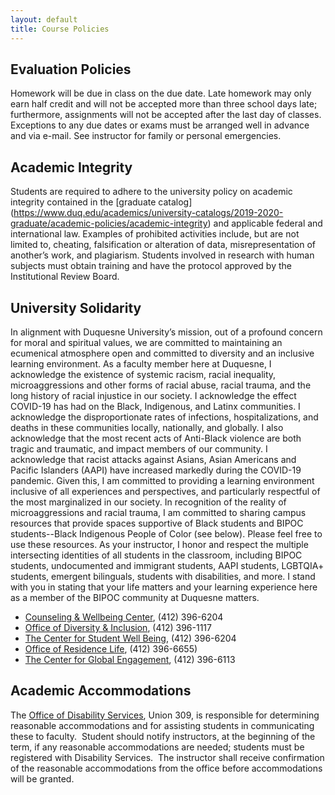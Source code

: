 ```yaml
---
layout: default
title: Course Policies
---
```

## Evaluation Policies
Homework will be due in class on the due date.  Late homework may only earn half credit and will not be accepted more than three school days late; furthermore, assignments will not be accepted after the last day of classes.  Exceptions to any due dates or exams must be arranged well in advance and via e-mail.  See instructor for family or personal emergencies.  

## Academic Integrity  
Students are required to adhere to the university policy on academic integrity contained in the [graduate catalog]
(https://www.duq.edu/academics/university-catalogs/2019-2020-graduate/academic-policies/academic-integrity) and applicable federal and international law.  Examples of prohibited activities include, but are not limited to, cheating, falsification or alteration of data, misrepresentation of another’s work, and plagiarism.  Students involved in research with human subjects must obtain training and have the protocol approved by the Institutional Review Board.  

## University Solidarity
In alignment with Duquesne University’s mission, out of a profound concern for moral and spiritual values, we are committed to maintaining an ecumenical  atmosphere open and committed to diversity and an inclusive learning environment. As a faculty member here at Duquesne, I acknowledge the existence of systemic racism, racial inequality, microaggressions and other forms of racial abuse, racial trauma, and the long history of racial injustice in our society. I acknowledge the effect COVID-19 has had on the Black, Indigenous, and Latinx communities.  I acknowledge the disproportionate rates of   infections, hospitalizations, and deaths in these communities locally, nationally, and globally.  I also acknowledge that the most recent acts of Anti-Black violence are both tragic and traumatic, and impact members of our community. I acknowledge that racist attacks against Asians, Asian Americans and Pacific Islanders (AAPI) have increased markedly during the COVID-19 pandemic. Given this, I am committed to providing a learning environment inclusive of all experiences and perspectives, and particularly respectful of the most marginalized in our society.  In recognition of the reality of microaggressions and racial trauma, I am committed to sharing campus resources that provide spaces supportive of Black students and BIPOC students--Black Indigenous People of Color (see below). Please feel free to use these resources.  As your instructor, I honor and respect the multiple intersecting identities of all  students in the classroom, including BIPOC students, undocumented and immigrant students, AAPI students, LGBTQIA+ students, emergent bilinguals, students with disabilities, and more.  I stand with you in stating that your life matters and your learning experience here as a member of the BIPOC community at Duquesne matters.  
- [Counseling & Wellbeing Center](http://www.duq.edu/counseling), (412) 396-6204
- [Office of Diversity & Inclusion](https://www.duq.edu/life-at-duquesne/student-services/diversity-and-inclusion), (412) 396-1117
- [The Center for Student Well Being](https://duq.edu/life-at-duquesne/health-recreation-and-wellbeing), (412) 396-6204
- [Office of Residence Life](https://duq.edu/life-at-duquesne/residence-life), (412) 396-6655)
- [The Center for Global Engagement](https://duq.edu/about/centers-and-institutes/center-for-global-engagement), (412) 396-6113  

## Academic Accommodations  
The [Office of Disability Services](https://www.duq.edu/life-at-duquesne/student-services/disability-services), Union 309, is responsible for determining reasonable accommodations and for assisting students in communicating these to faculty.  Student should notify instructors, at the beginning of the term, if any reasonable accommodations are needed; students must be registered with Disability Services.  The instructor shall receive confirmation of the reasonable accommodations from the office before accommodations will be granted.
